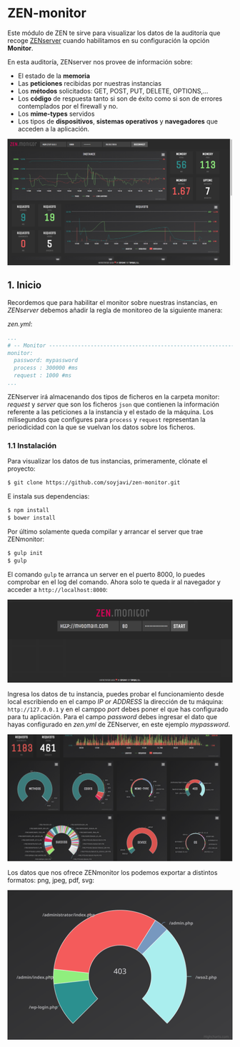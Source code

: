 # ZEN-monitor

Este módulo de ZEN te sirve para visualizar los datos de la auditoría que recoge [ZENserver](https://github.com/soyjavi/zen-server/tree/master/documentation/ES) cuando habilitamos en su configuración la opción **Monitor**.

En esta auditoría, ZENserver nos provee de información sobre:

  - El estado de la **memoria**
  - Las **peticiones** recibidas por nuestras instancias
  - Los **métodos** solicitados: GET, POST, PUT, DELETE, OPTIONS,...
  - Los **código** de respuesta tanto si son de éxito como si son de errores contemplados por el firewall y no.
  - Los **mime-types** servidos
  - Los tipos de **dispositivos**, **sistemas operativos** y **navegadores** que acceden a la aplicación.


![image](https://raw.githubusercontent.com/cat2608/contacts/master/assets/img/screen-18.png)


## 1. Inicio

Recordemos que para habilitar el monitor sobre nuestras instancias, en *ZENserver* debemos añadir la regla de monitoreo de la siguiente manera:

*zen.yml*:

```yaml
...
# -- Monitor -------------------------------------------------------------------
monitor:
  password: mypassword
  process : 300000 #ms
  request : 1000 #ms
...
```

ZENserver irá almacenando dos tipos de ficheros en la carpeta monitor: *request* y *server* que son los ficheros `json` que contienen la información referente a las peticiones a la instancia y el estado de la máquina. Los milisegundos que configures para `process` y `request` representan la periodicidad con la que se vuelvan los datos sobre los ficheros.

### 1.1 Instalación

Para visualizar los datos de tus instancias, primeramente, clónate el proyecto:

```bash
$ git clone https://github.com/soyjavi/zen-monitor.git
```

E instala sus dependencias:

```bash
$ npm install
$ bower install
```

Por último solamente queda compilar y arrancar el server que trae ZENmonitor:

```bash
$ gulp init
$ gulp
```

El comando `gulp` te arranca un server en el puerto 8000, lo puedes comprobar en el log del comando. Ahora solo te queda ir al navegador y acceder a `http://localhost:8000`:

![image](https://raw.githubusercontent.com/cat2608/contacts/master/assets/img/screen-20.png)

Ingresa los datos de tu instancia, puedes probar el funcionamiento desde local escribiendo en el campo *IP or ADDRESS* la dirección de tu máquina: `http://127.0.0.1` y en el camppo *port* debes poner el que has configurado para tu aplicación. Para el campo *password* debes ingresar el dato que hayas configurado en *zen.yml* de ZENserver, en este ejemplo *mypassword*.


![image](https://raw.githubusercontent.com/cat2608/contacts/master/assets/img/screen-21.png)

Los datos que nos ofrece ZENmonitor los podemos exportar a distintos formatos: png, jpeg, pdf, svg:

![image](https://github.com/cat2608/contacts/blob/master/assets/img/screen-22.svg)

